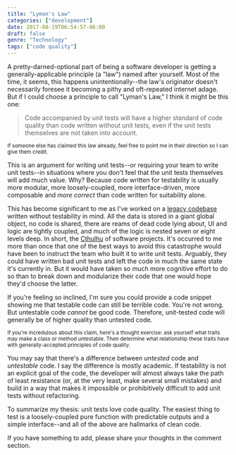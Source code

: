 ```yaml
---
title: "Lyman's Law"
categories: ["development"]
date: 2017-08-19T06:54:57-06:00
draft: false
genre: "Technology"
tags: ["code quality"]
---
```


A pretty-darned-optional part of being a software developer is getting a generally-applicable principle (a "law") named after yourself. Most of the time, it seems, this happens unintentionally--the law's originator doesn't necessarily foresee it becoming a pithy and oft-repeated internet adage. But if I could choose a principle to call "Lyman's Law," I think it might be this one:

> Code accompanied by unit tests will have a higher standard of code quality than code written without unit tests, even if the unit tests themselves are not taken into account.

<sup>If someone else has claimed this law already, feel free to point me in their direction so I can give them credit.</sup>

This is an argument for writing unit tests--or requiring your team to write unit tests--in situations where you don't feel that the unit tests themselves will add much value. Why? Because code written for testability is usually more modular, more loosely-coupled, more interface-driven, more composable and *more correct* than code written for suitability alone.

This has become significant to me as I've worked on a [legacy codebase](https://softwareengineering.stackexchange.com/a/122024) written without testability in mind. All the data is stored in a giant global object, no code is shared, there are reams of dead code lying about, UI and logic are tightly coupled, and much of the logic is nested seven or eight levels deep. In short, the [Cthulhu](https://en.wikipedia.org/wiki/Cthulhu#Description) of software projects. It's occurred to me more than once that one of the best ways to avoid this catastrophe would have been to instruct the team who built it to write unit tests. Arguably, they could have written bad unit tests and left the code in much the same state it's currently in. But it would have taken so much more cognitive effort to do so than to break down and modularize their code that one would hope they'd choose the latter.

If you're feeling so inclined, I'm sure you could provide a code snippet showing me that testable code can still be terrible code. You're not wrong. But untestable code *cannot* be good code. Therefore, unit-tested code will generally be of higher quality than untested code.

<sup>If you're incredulous about this claim, here's a thought exercise: ask yourself what traits may make a class or method untestable. Then determine what relationship these traits have with generally-accepted principles of code quality.</sup>

You may say that there's a difference between *untested* code and *untestable* code. I say the difference is mostly academic. If testability is not an explicit goal of the code, the developer will almost always take the path of least resistance (or, at the very least, make several small mistakes) and build in a way that makes it impossible or prohibitively difficult to add unit tests without refactoring.

To summarize my thesis: unit tests love code quality. The easiest thing to test is a loosely-coupled pure function with predictable outputs and a simple interface--and all of the above are hallmarks of clean code.

If you have something to add, please share your thoughts in the comment section.
